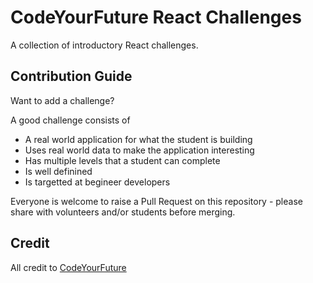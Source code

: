 # CodeYourFuture React Challenges

A collection of introductory React challenges.

## Contribution Guide
Want to add a challenge?

A good challenge consists of

- A real world application for what the student is building
- Uses real world data to make the application interesting
- Has multiple levels that a student can complete
- Is well definined
- Is targetted at begineer developers

Everyone is welcome to raise a Pull Request on this repository - please share with volunteers and/or students before merging.

## Credit

All credit to [CodeYourFuture](https://codeyourfuture.io/)
